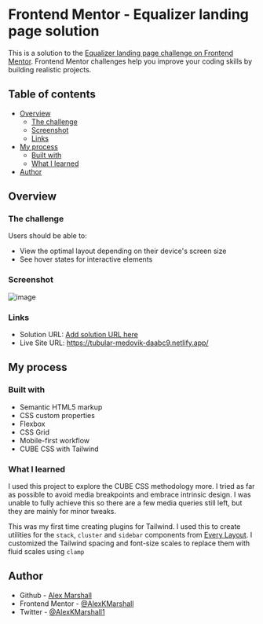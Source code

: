 # Frontend Mentor - Equalizer landing page solution

This is a solution to the [Equalizer landing page challenge on Frontend Mentor](https://www.frontendmentor.io/challenges/equalizer-landing-page-7VJ4gp3DE). Frontend Mentor challenges help you improve your coding skills by building realistic projects.

## Table of contents

- [Overview](#overview)
  - [The challenge](#the-challenge)
  - [Screenshot](#screenshot)
  - [Links](#links)
- [My process](#my-process)
  - [Built with](#built-with)
  - [What I learned](#what-i-learned)
- [Author](#author)

## Overview

### The challenge

Users should be able to:

- View the optimal layout depending on their device's screen size
- See hover states for interactive elements

### Screenshot

![image](https://user-images.githubusercontent.com/48052439/180605559-dbb358b3-93e8-48fc-a2af-a08b5ac6c9cc.png)

### Links

- Solution URL: [Add solution URL here](https://your-solution-url.com)
- Live Site URL: https://tubular-medovik-daabc9.netlify.app/

## My process

### Built with

- Semantic HTML5 markup
- CSS custom properties
- Flexbox
- CSS Grid
- Mobile-first workflow
- CUBE CSS with Tailwind

### What I learned

I used this project to explore the CUBE CSS methodology more. I tried as far as possible to avoid media breakpoints and embrace intrinsic design. I was unable to fully achieve this so there are a few media queries still left, but they are mainly for minor tweaks.

This was my first time creating plugins for Tailwind. I used this to create utilities for the `stack`, `cluster` and `sidebar` components from [Every Layout](https://every-layout.dev/). I customized the Tailwind spacing and font-size scales to replace them with fluid scales using `clamp`

## Author

- Github - [Alex Marshall](https://github.com/AlexKMarshall)
- Frontend Mentor - [@AlexKMarshall](https://www.frontendmentor.io/profile/AlexKMarshall)
- Twitter - [@AlexKMarshall1](https://twitter.com/alexkmarshall1)
